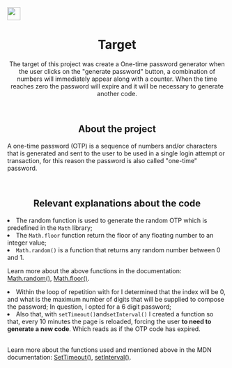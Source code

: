  <img src="https://cdn.pixabay.com/photo/2015/04/23/17/41/javascript-736400_960_720.png" height="30" width="30"/>


<h1 align="center">Target</h1> 
    <p align="center">The target of this project was create a One-time password generator when the user clicks on the "generate password" button, a combination of numbers will immediately appear along with a counter. When the time reaches zero the password will expire and it will be necessary to generate another code.</p>
<br>

<h2 align="center">About the project</h2> 
    <p>A one-time password (OTP) is a sequence of numbers and/or characters that is generated and sent to the user to be used in a single login attempt or transaction, for this reason the password is also called "one-time" password.</p>
<br>
<h2 align="center">Relevant explanations about the code</h2>
   <li>The random function is used to generate the random OTP which is predefined in the <code>Math</code> library;</li>
   <li>The <code>Math.floor</code> function return the floor of any floating number to an integer value;</li>
   <li><code>Math.random()</code> is a function that returns any random number between 0 and 1.</li>

<p>Learn more about the above functions in the documentation: <a href="https://developer.mozilla.org/pt-BR/docs/Web/JavaScript/Reference/Global_Objects/Math/random">Math.random()</a>, <a href="https://developer.mozilla.org/pt-BR/docs/Web/JavaScript/Reference/Global_Objects/Math/floor">Math.floor()</a>.</p>
   <li>Within the loop of repetition with for I determined that the index will be 0, and what is the maximum number of digits that will be supplied to compose the password; In question, I opted for a 6 digit password;</li>
   <li>Also that, with <code>setTimeout()</code>and<code>setInterval()</code> I created a function so that, every 10 minutes the page is reloaded, forcing the user <b>to need to generate a new code</b>. Which reads as if the OTP code has expired.</code></li></br>
 <p>Learn more about the functions used and mentioned above in the MDN documentation: <a href="https://developer.mozilla.org/en-US/docs/Web/API/setTimeout">SetTimeout()</a>, <a href="https://developer.mozilla.org/pt-BR/docs/Web/API/setInterval">setInterval()</a>.</p>
